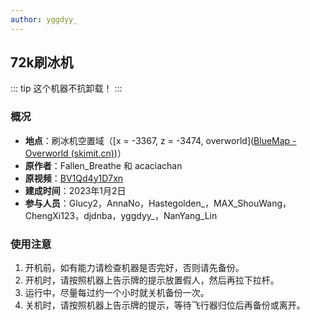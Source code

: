 ```yaml
---
author: yggdyy_
---
```

## 72k刷冰机

::: tip
这个机器不抗卸载！
:::

### 概况

* **地点**：刷冰机空置域（[x = -3367, z = -3474, overworld]([BlueMap - Overworld (skimit.cn)](http://bluemap.skimit.cn/#overworld:-3366:23:-3474:242:0:0:0:0:perspective))）
* **原作者**：Fallen_Breathe 和 acaciachan
* **原视频**：[BV1Qd4y1D7xn](https://www.bilibili.com/video/BV1Qd4y1D7xn/)
* **建成时间**：2023年1月2日
* **参与人员**：Glucy2，AnnaNo，Hastegolden_，MAX_ShouWang，ChengXi123，djdnba，yggdyy_，NanYang_Lin

### 使用注意

1. 开机前，如有能力请检查机器是否完好，否则请先备份。
2. 开机时，请按照机器上告示牌的提示放置假人，然后再拉下拉杆。
3. 运行中，尽量每过约一个小时就关机备份一次。
4. 关机时，请按照机器上告示牌的提示，等待飞行器归位后再备份或离开。
